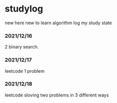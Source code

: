 # studylog
new here new to learn algorithm
log my study state

### 2021/12/16
2 binary search.

### 2021/12/17 
leetcode 1 problem 

### 2021/12/18
leetcode 
sloving two problems in 3 different ways

###


